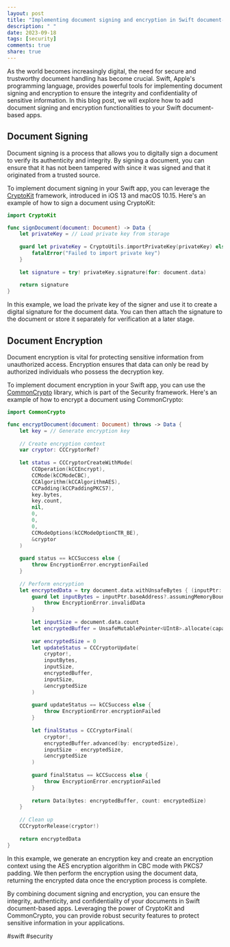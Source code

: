 ```yaml
---
layout: post
title: "Implementing document signing and encryption in Swift document-based apps"
description: " "
date: 2023-09-18
tags: [security]
comments: true
share: true
---
```


As the world becomes increasingly digital, the need for secure and trustworthy document handling has become crucial. Swift, Apple's programming language, provides powerful tools for implementing document signing and encryption to ensure the integrity and confidentiality of sensitive information. In this blog post, we will explore how to add document signing and encryption functionalities to your Swift document-based apps.

## Document Signing

Document signing is a process that allows you to digitally sign a document to verify its authenticity and integrity. By signing a document, you can ensure that it has not been tampered with since it was signed and that it originated from a trusted source.

To implement document signing in your Swift app, you can leverage the [CryptoKit](https://developer.apple.com/documentation/cryptokit) framework, introduced in iOS 13 and macOS 10.15. Here's an example of how to sign a document using CryptoKit:

```swift
import CryptoKit

func signDocument(document: Document) -> Data {
    let privateKey = // Load private key from storage
    
    guard let privateKey = CryptoUtils.importPrivateKey(privateKey) else {
        fatalError("Failed to import private key")
    }
    
    let signature = try! privateKey.signature(for: document.data)
    
    return signature
}
```

In this example, we load the private key of the signer and use it to create a digital signature for the document data. You can then attach the signature to the document or store it separately for verification at a later stage.

## Document Encryption

Document encryption is vital for protecting sensitive information from unauthorized access. Encryption ensures that data can only be read by authorized individuals who possess the decryption key.

To implement document encryption in your Swift app, you can use the [CommonCrypto](https://developer.apple.com/documentation/security/commoncrypto) library, which is part of the Security framework. Here's an example of how to encrypt a document using CommonCrypto:

```swift
import CommonCrypto

func encryptDocument(document: Document) throws -> Data {
    let key = // Generate encryption key
    
    // Create encryption context
    var cryptor: CCCryptorRef?
    
    let status = CCCryptorCreateWithMode(
        CCOperation(kCCEncrypt),
        CCMode(kCCModeCBC),
        CCAlgorithm(kCCAlgorithmAES),
        CCPadding(kCCPaddingPKCS7),
        key.bytes,
        key.count,
        nil,
        0,
        0,
        0,
        CCModeOptions(kCCModeOptionCTR_BE),
        &cryptor
    )
    
    guard status == kCCSuccess else {
        throw EncryptionError.encryptionFailed
    }
    
    // Perform encryption
    let encryptedData = try document.data.withUnsafeBytes { (inputPtr: UnsafeRawBufferPointer) throws -> Data in
        guard let inputBytes = inputPtr.baseAddress?.assumingMemoryBound(to: UInt8.self) else {
            throw EncryptionError.invalidData
        }
        
        let inputSize = document.data.count
        let encryptedBuffer = UnsafeMutablePointer<UInt8>.allocate(capacity: inputSize)
        
        var encryptedSize = 0
        let updateStatus = CCCryptorUpdate(
            cryptor!,
            inputBytes,
            inputSize,
            encryptedBuffer,
            inputSize,
            &encryptedSize
        )
        
        guard updateStatus == kCCSuccess else {
            throw EncryptionError.encryptionFailed
        }
        
        let finalStatus = CCCryptorFinal(
            cryptor!,
            encryptedBuffer.advanced(by: encryptedSize),
            inputSize - encryptedSize,
            &encryptedSize
        )
        
        guard finalStatus == kCCSuccess else {
            throw EncryptionError.encryptionFailed
        }
        
        return Data(bytes: encryptedBuffer, count: encryptedSize)
    }
    
    // Clean up
    CCCryptorRelease(cryptor!)
    
    return encryptedData
}
```

In this example, we generate an encryption key and create an encryption context using the AES encryption algorithm in CBC mode with PKCS7 padding. We then perform the encryption using the document data, returning the encrypted data once the encryption process is complete.

By combining document signing and encryption, you can ensure the integrity, authenticity, and confidentiality of your documents in Swift document-based apps. Leveraging the power of CryptoKit and CommonCrypto, you can provide robust security features to protect sensitive information in your applications.

#swift #security